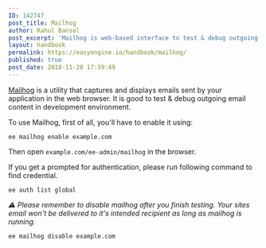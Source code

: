 ```yaml
---
ID: 142747
post_title: Mailhog
author: Rahul Bansal
post_excerpt: 'Mailhog is web-based interface to test & debug outgoing email from your application.'
layout: handbook
permalink: https://easyengine.io/handbook/mailhog/
published: true
post_date: 2018-11-20 17:59:49
---
```

<!-- wp:paragraph -->
<p><a href="https://github.com/mailhog/MailHog">Mailhog</a> is a utility that captures and displays emails sent by your application in the web browser. It is good to test &amp; debug outgoing email content in development environment.</p>
<!-- /wp:paragraph -->

<!-- wp:paragraph -->
<p>To use Mailhog, first of all, you'll have to enable it using:</p>
<!-- /wp:paragraph -->

<!-- wp:code -->
<pre class="wp-block-code"><code>ee mailhog enable example.com</code></pre>
<!-- /wp:code -->

<!-- wp:paragraph -->
<p>Then <g class="gr_ gr_9 gr-alert gr_gramm gr_inline_cards gr_run_anim Style multiReplace" id="9" data-gr-id="9">open </g><code>example.com/ee-admin/mailhog</code><g class="gr_ gr_9 gr-alert gr_gramm gr_inline_cards gr_disable_anim_appear Style multiReplace" id="9" data-gr-id="9"> in</g> the browser.</p>
<!-- /wp:paragraph -->

<!-- wp:paragraph -->
<p>If you get a prompted for authentication, please run following command to find credential.</p>
<!-- /wp:paragraph -->

<!-- wp:code -->
<pre class="wp-block-code"><code>ee auth list global</code></pre>
<!-- /wp:code -->

<!-- wp:paragraph -->
<p><em>⚠️ Please remember to disable mailhog after you finish testing. Your sites email won't be delivered to it's intended recipient as long as mailhog is running.</em></p>
<!-- /wp:paragraph -->

<!-- wp:code -->
<pre class="wp-block-code"><code>ee mailhog disable example.com</code></pre>
<!-- /wp:code -->